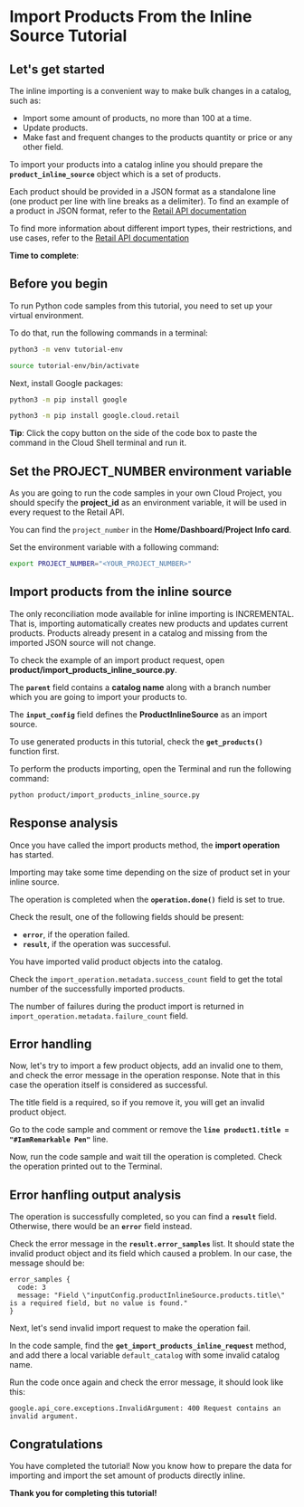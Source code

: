 # **Import Products From the Inline Source Tutorial**

## Let's get started

The inline importing is a convenient way to make bulk changes in a catalog, such as:

- Import some amount of products, no more than 100 at a time.
- Update products.
- Make fast and frequent changes to the products quantity or price or any other field.

To import your products into a catalog inline you should prepare the **```product_inline_source```** object which is a set
of products. 

Each product should be provided in a JSON format as a standalone line (one product per line with line breaks as a
delimiter). To find an example of a product in JSON format, refer to
the [Retail API documentation](https://cloud.google.com/retail/docs/upload-catalog#json-format)

To find more information about different import types, their restrictions, and use cases, refer to the [Retail API documentation](https://cloud.google.com/retail/docs/upload-catalog#considerations)

**Time to complete**: 
<walkthrough-tutorial-duration duration="3.0"></walkthrough-tutorial-duration>

## Before you begin

To run Python code samples from this tutorial, you need to set up your virtual environment.

To do that, run the following commands in a terminal:

```bash
python3 -m venv tutorial-env
```

```bash
source tutorial-env/bin/activate
```

Next, install Google packages:

```bash
python3 -m pip install google
```

```bash
python3 -m pip install google.cloud.retail
```

**Tip**: Click the copy button on the side of the code box to paste the command in the Cloud Shell terminal and
run it.

## Set the PROJECT_NUMBER environment variable

As you are going to run the code samples in your own Cloud Project, you should specify the **project_id** as an environment variable, it will be used in every request to the Retail API.

You can find the ```project_number``` in the **Home/Dashboard/Project Info card**.

Set the environment variable with a following command:
```bash
export PROJECT_NUMBER="<YOUR_PROJECT_NUMBER>"
```

## Import products from the inline source

The only reconciliation mode available for inline importing is INCREMENTAL. That is, importing automatically creates new products and updates current products. Products already present in a catalog and missing from the imported JSON source will not change.

To check the example of an import product request, open **product/import_products_inline_source.py**.

The **```parent```** field contains a **catalog name** along with a branch number which you are going to import your
products to.

The **```input_config```** field defines the **ProductInlineSource** as an import source.

To use generated products in this tutorial, check the **```get_products()```** function first.

To perform the products importing, open the Terminal and run the following command:

```bash
python product/import_products_inline_source.py
```

## Response analysis

Once you have called the import products method, the **import operation** has started.

Importing may take some time depending on the size of product set in your inline source.

The operation is completed when the **```operation.done()```** field is set to true.

Check the result, one of the following fields should be present:
 - **```error```**, if the operation failed.
 - **```result```**, if the operation was successful.

You have imported valid product objects into the catalog.

Check the ```import_operation.metadata.success_count``` field to get the total number of the successfully imported products.

The number of failures during the product import is returned in ```import_operation.metadata.failure_count``` field.

## Error handling

Now, let's try to import a few product objects, add an invalid one to them, and check the error message in the operation response. Note that in this case the operation itself is considered as successful.

The title field is a required, so if you remove it, you will get an invalid product object.

Go to the code sample and comment or remove the **```line product1.title = "#IamRemarkable Pen"```** line.

Now, run the code sample and wait till the operation is completed. Check the operation printed out to the Terminal.

## Error hanfling output analysis

The operation is successfully completed, so you can find a **```result```** field. Otherwise, there would be an **```error```** field instead.

Check the error message in the **```result.error_samples```** list. It should state the invalid product object and its field which caused a problem. In our case, the message should be:

```
error_samples {
  code: 3
  message: "Field \"inputConfig.productInlineSource.products.title\" is a required field, but no value is found."
}
```

Next, let's send invalid import request to make the operation fail. 

In the code sample, find the **```get_import_products_inline_request```**  method, and add there a local variable ```default_catalog``` with some invalid catalog name.

Run the code once again and check the error message, it should look like this:

```
google.api_core.exceptions.InvalidArgument: 400 Request contains an invalid argument.
```

## Congratulations

<walkthrough-conclusion-trophy></walkthrough-conclusion-trophy>

You have completed the tutorial! Now you know how to prepare the data for importing and import the set amount of
products directly inline.

**Thank you for completing this tutorial!**

